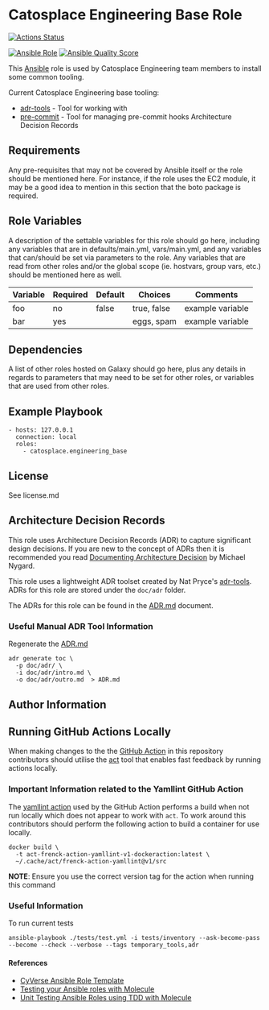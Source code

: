 # Catosplace Engineering Base Role

[![Actions Status](https://github.com/catosplace/catosplace-engineering-base-role/actions/workflows/main.yml/badge.svg)](https://github.com/catosplace/catosplace-engineering-base-role/actions)

[![Ansible Role](https://img.shields.io/ansible/role/60076?label=Ansible%20Galaxy)](https://galaxy.ansible.com/catosplace/engineering_base)
[![Ansible Quality Score](https://img.shields.io/ansible/quality/60076?label=Quality%20Score)](https://galaxy.ansible.com/catosplace/engineering_base)


This [Ansible][1] role is used by Catosplace Engineering team members to install some common tooling.

Current Catosplace Engineering base tooling:

* [adr-tools](https://github.com/npryce/adr-tools) - Tool for working with 
* [pre-commit](https://pre-commit.com/) - Tool for managing pre-commit hooks
Architecture Decision Records

## Requirements

Any pre-requisites that may not be covered by Ansible itself or the role should be mentioned here. For instance, if the role uses the EC2 module, it may be a good idea to mention in this section that the boto package is required.

## Role Variables

A description of the settable variables for this role should go here, including any variables that are in defaults/main.yml, vars/main.yml, and any variables that can/should be set via parameters to the role. Any variables that are read from other roles and/or the global scope (ie. hostvars, group vars, etc.) should be mentioned here as well.

| Variable                | Required | Default | Choices                   | Comments                                 |
|-------------------------|----------|---------|---------------------------|------------------------------------------|
| foo                     | no       | false   | true, false               | example variable                         |
| bar                     | yes      |         | eggs, spam                | example variable                         |

## Dependencies

A list of other roles hosted on Galaxy should go here, plus any details in regards to parameters that may need to be set for other roles, or variables that are used from other roles.

## Example Playbook

```
- hosts: 127.0.0.1
  connection: local
  roles:
    - catosplace.engineering_base
```

## License

See license.md

## Architecture Decision Records
This role uses Architecture Decision Records (ADR) to capture significant design decisions. If you are new to the concept of ADRs then it is recommended you read [Documenting Architecture Decision](https://cognitect.com/blog/2011/11/15/documenting-architecture-decisions) by Michael Nygard.

 This role uses a lightweight ADR toolset created by Nat Pryce's [adr-tools](https://github.com/npryce/adr-tools). ADRs for this role are stored under the `doc/adr` folder.

 The ADRs for this role can be found in the [ADR.md](ADR.md) document.

 ### Useful Manual ADR Tool Information

Regenerate the [ADR.md](ADR.md)

```
adr generate toc \
  -p doc/adr/ \
  -i doc/adr/intro.md \
  -o doc/adr/outro.md  > ADR.md
```

## Author Information

## Running GitHub Actions Locally
When making changes to the the [GitHub Action](https://github.com/features/actions) in this repository contributors should utilise the [act](https://github.com/nektos/act) tool that enables fast feedback by running actions locally.

### Important Information related to the Yamllint GitHub Action
The [yamllint action](https://github.com/frenck/action-yamllint) used by the GitHub Action performs a build when not run locally which does not appear to work with `act`. To work around this contributors should perform the following action to build a container for use locally.

```
docker build \
  -t act-frenck-action-yamllint-v1-dockeraction:latest \
  ~/.cache/act/frenck-action-yamllint@v1/src
```
**NOTE**: Ensure you use the correct version tag for the action when running this command

### Useful Information

To run current tests
```
ansible-playbook ./tests/test.yml -i tests/inventory --ask-become-pass --become --check --verbose --tags temporary_tools,adr
```

#### References

* [CyVerse Ansible Role Template](https://github.com/CyVerse-Ansible/ansible-role-template)
* [Testing your Ansible roles with Molecule](https://www.jeffgeerling.com/blog/2018/testing-your-ansible-roles-molecule)
* [Unit Testing Ansible Roles using TDD with Molecule](https://archive.fosdem.org/2021/schedule/event/ansible_tdd_molecule/attachments/slides/4579/export/events/attachments/ansible_tdd_molecule/slides/4579/KYN_FOSDEM_21.pdf)

[1]: https://www.ansible.com